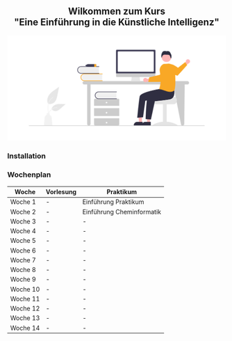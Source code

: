 
<h2 align ="center">Wilkommen zum Kurs <br> "Eine Einführung in die Künstliche Intelligenz"</h2>

![](Notebooks/Img/hello.png)


### Installation


### Wochenplan 

Woche | Vorlesung | Praktikum
------------ | ------------- | -------------
Woche 1 | - | Einführung Praktikum
Woche 2  | - | Einführung Cheminformatik
Woche 3| -| -
Woche 4| -| -
Woche 5| -| -
Woche 6| -| -
Woche 7| -| -
Woche 8| -| -
Woche 9| -| -
Woche 10| -| -
Woche 11| -| -
Woche 12| -| -
Woche 13| -| -
Woche 14| -| -
